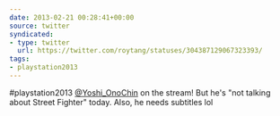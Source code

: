 ```yaml
---
date: 2013-02-21 00:28:41+00:00
source: twitter
syndicated:
- type: twitter
  url: https://twitter.com/roytang/statuses/304387129067323393/
tags:
- playstation2013
---
```


#playstation2013 [@Yoshi_OnoChin](https://twitter.com/Yoshi_OnoChin/) on the stream! But he's "not talking about Street Fighter" today. Also, he needs subtitles lol